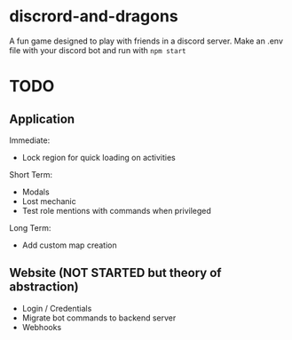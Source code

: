 # discrord-and-dragons
A fun game designed to play with friends in a discord server. Make an .env file with your discord bot and run with `npm start`

# TODO
## Application
Immediate:
- Lock region for quick loading on activities

Short Term:
- Modals
- Lost mechanic
- Test role mentions with commands when privileged

Long Term:
- Add custom map creation

## Website (NOT STARTED but theory of abstraction)
- Login / Credentials
- Migrate bot commands to backend server
- Webhooks